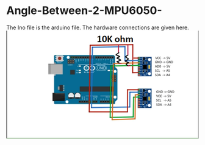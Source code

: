 # Angle-Between-2-MPU6050-

The Ino file is the arduino file. 
The hardware connections are given here. 
![Alt text](HardwareConnections.png?raw=true "Title") 
